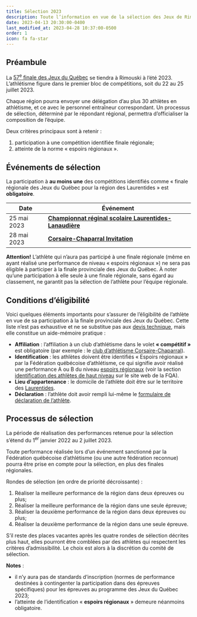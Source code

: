 ```yaml
---
title: Sélection 2023
description: Toute l’information en vue de la sélection des Jeux de Rimouski 2023.
date: 2023-04-13 20:30:00-0400
last_modified_at: 2023-04-28 10:37:00-0500
order: 1
icon: fa fa-star
---
```


## Préambule

La [57<sup>e</sup> finale des Jeux du Québec](https://rimouski2023.jeuxduquebec.com/) se tiendra à Rimouski à l’été 2023. L’athlétisme figure dans le premier bloc de compétitions, soit du 22 au 25 juillet 2023.

<!--more-->

Chaque région pourra envoyer une délégation d’au plus 30 athlètes en athlétisme, et ce avec le personnel entraîneur correspondant. Un processus de sélection, déterminé par le répondant régional, permettra d’officialiser la composition de l’équipe.

Deux critères principaux sont à retenir :

1. participation à une compétition identifiée finale régionale;
2. atteinte de la norme « espoirs régionaux ».

## Événements de sélection

La participation à **au moins une** des compétitions identifiés comme «&nbsp;finale régionale des Jeux du Québec pour la région des Laurentides&nbsp;» est **obligatoire**.

| Date         | Événement |
|--------------| --------- |
| 25 mai 2023  | [**Championnat réginal scolaire Laurentides-Lanaudière**](https://ll.rseq.ca/athletisme-2/) |
|  28 mai 2023 | [**Corsaire-Chaparral Invitation**](https://corsaire-chaparral.org/competitions/corsaire-chaparral-invitation/) |

**Attention!** L’athlète qui n’aura pas participé à une finale régionale (même en ayant réalisé une performance de niveau « espoirs régionaux ») ne sera pas éligible à participer à la finale provinciale des Jeux du Québec.
À noter qu’une participation à elle seule à une finale régionale, sans égard au classement, ne garantit pas la sélection de l’athlète pour l’équipe régionale.

## Conditions d’éligibilité

Voici quelques éléments importants pour s’assurer de l’éligibilité de l’athlète en vue de sa participation à la finale provinciale des Jeux du Québec.
Cette liste n’est pas exhaustive et ne se substitue pas aux [devis technique](https://www.jeuxduquebec.com/devis-techniques/), mais elle constitue un aide-mémoire pratique :

- **Affiliation** : l’affiliation à un club d’athlétisme dans le volet **«&nbsp;compétitif&nbsp;»** est obligatoire (par exemple : le [club d’athlétisme Corsaire-Chaparral](https://www.corsaire-chaparral.org)).
- **Identification** : les athlètes doivent être identifiés «&nbsp;Espoirs régionaux&nbsp;» par la Fédération québécoise d’athlétisme, ce qui signifie avoir réalisé une performance A ou B du niveau [espoirs régionaux](https://www.athletisme-quebec.ca/medias/normes-espoirs-2023-2.pdf) (voir la section [identification des athlètes de haut niveau](https://athletisme-quebec.ca/programme-excellence-fqa) sur le site web de la FQA).
- **Lieu d’appartenance** : le domicile de l’athlète doit être sur le territoire des [Laurentides](https://www.jeuxduquebec.com/les-regions/#14).
- **Déclaration** : l’athlète doit avoir rempli lui-même le [formulaire de déclaration de l’athlète](https://forms.gle/ArG12i9E5q8fr8Ma6).<!-- avant? -->

## Processus de sélection

La période de réalisation des performances retenue pour la sélection s’étend du 1<sup>er</sup> janvier 2022 au 2 juillet 2023.

Toute performance réalisée lors d’un événement sanctionné par la Fédération québécoise d’athlétisme (ou une autre fédération reconnue) pourra être prise en compte pour la sélection, en plus des finales régionales.

Rondes de sélection (en ordre de priorité décroissante) :

1. Réaliser la meilleure performance de la région  dans deux épreuves ou plus;
2. Réaliser la meilleure performance de la région dans une seule épreuve;
3. Réaliser la deuxième performance de la région dans deux épreuves ou plus;
4. Réaliser la deuxième performance de la région dans une seule épreuve.

S’il reste des places vacantes après les quatre rondes de sélection décrites plus haut, elles pourront être comblées par des athlètes qui respectent les critères d’admissibilité.
Le choix est alors à la discrétion du comité de sélection.

**Notes** :

- il n’y aura pas de standards d’inscription (normes de performance destinées à contingenter la participation dans des épreuves spécifiques) pour les épreuves au programme des Jeux du Québec 2023;
- l’atteinte de l’identification « **espoirs régionaux** » demeure néanmoins obligatoire.
